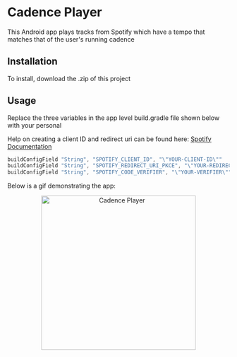 # Cadence Player

This Android app plays tracks from Spotify which have a tempo that matches that of the user's running cadence

## Installation

To install, download the .zip of this project

## Usage
Replace the three variables in the app level build.gradle file shown below with your personal

Help on creating a client ID and redirect uri can be found here: [Spotify Documentation](https://developer.spotify.com/documentation/)

```gradle
buildConfigField "String", "SPOTIFY_CLIENT_ID", "\"YOUR-CLIENT-ID\""
buildConfigField "String", "SPOTIFY_REDIRECT_URI_PKCE", "\"YOUR-REDIRECT-URI\""
buildConfigField "String", "SPOTIFY_CODE_VERIFIER", "\"YOUR-VERIFIER\""
```

Below is a gif demonstrating the app:

<p align="center">
  <img src="https://github.com/pythymcpyface/CadencePlayer/blob/master/app/Screen%20Recordings/CadencePlayer.gif" width="350" title="Cadence Player">
</p>
